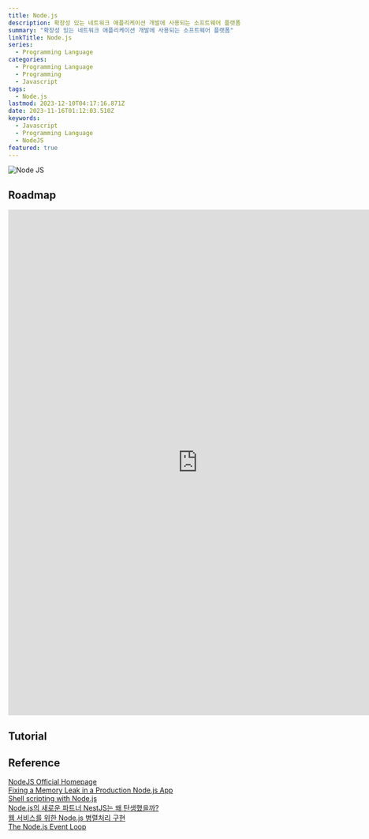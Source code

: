 ```yaml
---
title: Node.js
description: 확장성 있는 네트워크 애플리케이션 개발에 사용되는 소프트웨어 플랫폼
summary: "확장성 있는 네트워크 애플리케이션 개발에 사용되는 소프트웨어 플랫폼"
linkTitle: Node.js
series:
  - Programming Language
categories:
  - Programming Language
  - Programming
  - Javascript
tags:  
  - Node.js  
lastmod: 2023-12-10T04:17:16.871Z
date: 2023-11-16T01:12:03.510Z
keywords:
  - Javascript
  - Programming Language
  - NodeJS
featured: true
---
```


![Node JS](media/images/node-js.png "https://zdnet.co.kr/view/?no=20220421181628")

## Roadmap

<p align="center">
<iframe width="768" height="1024" src="https://roadmap.sh/nodejs?s=652b754df43a58c923ce9d26" frameborder="0" allow="accelerometer; autoplay; encrypted-media; gyroscope; picture-in-picture" allowfullscreen></iframe>
</p>

## Tutorial

## Reference

[NodeJS Official Homepage](https://nodejs.org/en)  
[Fixing a Memory Leak in a Production Node.js App](https://kentcdodds.com/blog/fixing-a-memory-leak-in-a-production-node-js-app)  
[Shell scripting with Node.js](https://exploringjs.com/nodejs-shell-scripting/toc.html)  
[Node.js의 새로운 파트너 NestJS는 왜 탄생했을까?](https://yozm.wishket.com/magazine/detail/2215/)  
[웹 서비스를 위한 Node.js 병렬처리 구현](https://yozm.wishket.com/magazine/detail/1556/)  
[The Node.js Event Loop](https://blog.platformatic.dev/the-nodejs-event-loop)
